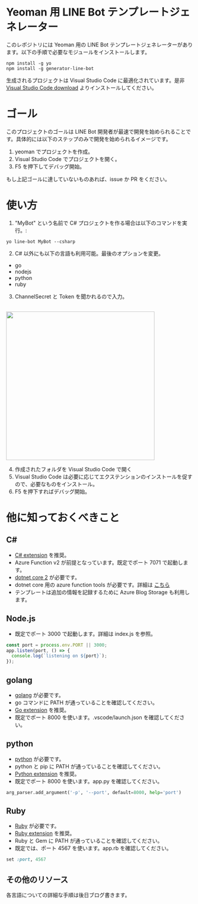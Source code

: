 ﻿# Yeoman 用 LINE Bot テンプレートジェネレーター

このレポジトリには Yeoman 用の LINE Bot テンプレートジェネレーターがあります。以下の手順で必要なモジュールをインストールします。

```
npm install -g yo
npm install -g generator-line-bot
```
生成されるプロジェクトは Visual Studio Code に最適化されています。是非 [Visual Studio Code download](https://code.visualstudio.com/Download) よりインストールしてください。

# ゴール
このプロジェクトのゴールは LINE Bot 開発者が最速で開発を始められることです。具体的には以下のステップのみで開発を始められるイメージです。
1. yeoman でプロジェクトを作成。
1. Visual Studio Code でプロジェクトを開く。
1. F5 を押下してデバッグ開始。

もし上記ゴールに達していないものあれば、issue か PR をください。

# 使い方
1. "MyBot" という名前で C# プロジェクトを作る場合は以下のコマンドを実行。:

```script
yo line-bot MyBot --csharp
```
2. C# 以外にも以下の言語も利用可能。最後のオプションを変更。 
- go 
- nodejs
- python
- ruby

3. ChannelSecret と Token を聞かれるので入力。<br/><br/>
<img src="./readme_img/installprompt.PNG" width="400">

4. 作成されたフォルダを Visual Studio Code で開く
5. Visual Studio Code は必要に応じてエクステンションのインストールを促すので、必要なものをインストール。
6. F5 を押下すればデバッグ開始。

# 他に知っておくべきこと

## C#
- [C# extension](https://marketplace.visualstudio.com/items?itemName=ms-vscode.csharp) を推奨。
- Azure Function v2 が前提となっています。既定でポート 7071 で起動します。
- [dotnet core 2](https://www.microsoft.com/net/download/windows) が必要です。
- dotnet core 用の azure function tools が必要です。詳細は [こちら](https://docs.microsoft.com/en-us/azure/azure-functions/functions-run-local)
- テンプレートは追加の情報を記録するために Azure Blog Storage も利用します。

## Node.js
- 既定でポート 3000 で起動します。詳細は index.js を参照。
```javascript
const port = process.env.PORT || 3000;
app.listen(port, () => {
  console.log(`listening on ${port}`);
});
```
## golang
- [golang](https://golang.org/dl/) が必要です。
- go コマンドに PATH が通っていることを確認してください。
- [Go extension](https://marketplace.visualstudio.com/items?itemName=lukehoban.Go) を推奨。
- 既定でポート 8000 を使います。.vscode/launch.json を確認してください。

## python
- [python](https://www.python.org/downloads/) が必要です。
- python と pip に PATH が通っていることを確認してください。
- [Python extension](https://marketplace.visualstudio.com/items?itemName=ms-python.python) を推奨。
- 既定でポート 8000 を使います。app.py を確認してください。
```python
arg_parser.add_argument('-p', '--port', default=8000, help='port')
```

## Ruby 
- [Ruby](https://www.ruby-lang.org/en/documentation/installation/) が必要です。
- [Ruby extension](https://marketplace.visualstudio.com/items?itemName=rebornix.Ruby) を推奨。
- Ruby と Gem に PATH が通っていることを確認してください。
- 既定では、ポート 4567 を使います。app.rb を確認してください。
```ruby
set :port, 4567
```
## その他のリソース
各言語についての詳細な手順は後日ブログ書きます。
